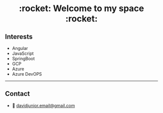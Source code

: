 <h1 align="center">
  :rocket: Welcome to my space :rocket:
</h1>

## Interests 

- Angular     
- JavaScript
- SpringBoot  
- GCP
- Azure
- Azure DevOPS

---


<!--
Here are some ideas to get you started:

- 🔭 I’m currently working on ...
- 🌱 I’m currently learning ...
- 👯 I’m looking to collaborate on ...
- 🤔 I’m looking for help with ...
- 💬 Ask me about ...
- 📫 How to reach me: ...
- 😄 Pronouns: ...
- ⚡ Fun fact: ...
-->

## Contact
- :email:	davidjunior.email@gmail.com
